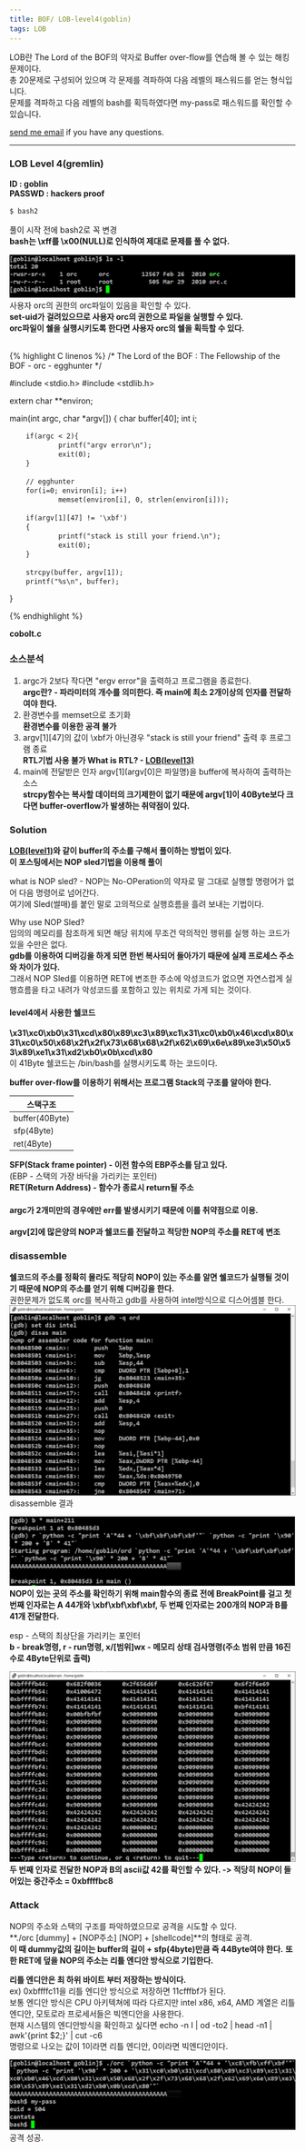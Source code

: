 ```yaml
---
title: BOF/ LOB-level4(goblin)
tags: LOB
---
```


LOB란 The Lord of the BOF의 약자로 Buffer over-flow를 연습해 볼 수 있는 해킹문제이다.    
총 20문제로 구성되어 있으며 각 문제를 격파하여 다음 레벨의 패스워드를 얻는 형식입니다.  
문제를 격파하고 다음 레벨의 bash를 획득하였다면 my-pass로 패스워드를 확인할 수 있습니다.  

 [send me email](mailto:jewel7492@gmail.com) if you have any questions.

<!--more-->

---
### LOB Level 4(gremlin)
**ID : goblin**  
**PASSWD : hackers proof**         

```bash
$ bash2
```
풀이 시작 전에 bash2로 꼭 변경  
**bash는 \xff를 \x00(NULL)로 인식하여 제대로 문제를 풀 수 없다.**  

![그림1](/assets/LOB/level4/1.PNG)  
사용자 orc의 권한의 orc파일이 있음을 확인할 수 있다.  
**set-uid가 걸려있으므로 사용자 orc의 권한으로 파일을 실행할 수 있다.**  
**orc파일이 쉘을 실행시키도록 한다면 사용자 orc의 쉘을 획득할 수 있다.**  

<br />
{% highlight C linenos %}  
/*
        The Lord of the BOF : The Fellowship of the BOF
        - orc
        - egghunter
*/

#include <stdio.h>
#include <stdlib.h>

extern char **environ;

main(int argc, char *argv[])
{
        char buffer[40];
        int i;

        if(argc < 2){
                printf("argv error\n");
                exit(0);
        }

        // egghunter
        for(i=0; environ[i]; i++)
                memset(environ[i], 0, strlen(environ[i]));

        if(argv[1][47] != '\xbf')
        {
                printf("stack is still your friend.\n");
                exit(0);
        }

        strcpy(buffer, argv[1]);
        printf("%s\n", buffer);
}

{% endhighlight %}  

**cobolt.c**

### 소스분석  
1. argc가 2보다 작다면 "ergv error"을 출력하고 프로그램을 종료한다.  
**argc란? - 파라미터의 개수를 의미한다. 즉 main에 최소 2개이상의 인자를 전달하여야 한다.**  
2. 환경변수를 memset으로 초기화  
**환경변수를 이용한 공격 불가**  
3. argv[1][47]의 값이 \xbf가 아닌경우 "stack is still your friend" 출력 후 프로그램 종료  
**RTL기법 사용 불가 What is RTL? - [LOB(level13)](https://limjunho.github.io/2020/03/14/LOB-level13(darkknight).html)**  
4. main에 전달받은 인자 argv[1](argv[0]은 파일명)을 buffer에 복사하여 출력하는 소스  
**strcpy함수는 복사할 데이터의 크기제한이 없기 때문에 argv[1]이 40Byte보다 크다면 buffer-overflow가 발생하는 취약점이 있다.**  

### Solution  
**[LOB(level1)](https://limjunho.github.io/2019/09/29/LOB-level1(gate).html)와 같이 buffer의 주소를 구해서 풀이하는 방법이 있다.**  
**이 포스팅에서는 NOP sled기법을 이용해 풀이**  

what is NOP sled? - NOP는 No-OPeration의 약자로 말 그대로 실행할 명령어가 없어 다음 명령어로 넘어간다.  
여기에 Sled(썰매)를 붙인 말로 고의적으로 실행흐름을 흘려 보내는 기법이다.  

Why use NOP Sled?  
임의의 메모리를 참조하게 되면 해당 위치에 무조건 악의적인 행위를 실행 하는 코드가 있을 수만은 없다.  
**gdb를 이용하여 디버깅을 하게 되면 한번 복사되어 들아가기 때문에 실제 프로세스 주소와 차이가 있다.**  
그래서 NOP Sled를 이용하면 RET에 변조한 주소에 악성코드가 없으면 자연스럽게 실행흐름을 타고 내려가 악성코드를 포함하고 있는 위치로 가게 되는 것이다.  

#### level4에서 사용한 쉘코드  
**\x31\xc0\xb0\x31\xcd\x80\x89\xc3\x89\xc1\x31\xc0\xb0\x46\xcd\x80\x31\xc0\x50\x68\x2f\x2f\x73\x68\x68\x2f\x62\x69\x6e\x89\xe3\x50\x53\x89\xe1\x31\xd2\xb0\x0b\xcd\x80**  
이 41Byte 쉘코드는 /bin/bash를 실행시키도록 하는 코드이다.  

**buffer over-flow를 이용하기 위해서는 프로그램 Stack의 구조를 알아야 한다.**  

스택구조|
---|
buffer(40Byte)|
sfp(4Byte)|
ret(4Byte)| 

**SFP(Stack frame pointer) - 이전 함수의 EBP주소를 담고 있다.**  
(EBP - 스택의 가장 바닥을 가리키는 포인터)  
**RET(Return Address) - 함수가 종료시 return될 주소**  

#### argc가 2개미만의 경우에만 err를 발생시키기 때문에 이를 취약점으로 이용.  
**argv[2]에 많은양의 NOP과 쉘코드를 전달하고 적당한 NOP의 주소를 RET에 변조**  

### disassemble  

**쉘코드의 주소를 정확히 몰라도 적당히 NOP이 있는 주소를 알면 쉘코드가 실행될 것이기 때문에 NOP의 주소를 얻기 위해 디버깅을 한다.**  
권한문제가 없도록 orc를 복사하고 gdb를 사용하여 intel방식으로 디스어셈블 한다.  
![그림2](/assets/LOB/level4/2.PNG)  
disassemble 결과

![그림3](/assets/LOB/level4/3.PNG)  
**NOP이 있는 곳의 주소를 확인하기 위해 main함수의 종료 전에 BreakPoint를 걸고 첫 번째 인자로는 A 44개와 \xbf\xbf\xbf\xbf, 두 번째 인자로는 200개의 NOP과 B를 41개 전달한다.**   

esp - 스택의 최상단을 가리키는 포인터  
**b - break명령, r - run명령, x/[범위]wx - 메모리 상태 검사명령(주소 범위 만큼 16진수로 4Byte단위로 출력)**   

![그림4](/assets/LOB/level4/4.PNG) 
**두 번째 인자로 전달한 NOP과 B의 ascii값 42를 확인할 수 있다. -> 적당히 NOP이 들어있는 중간주소 = 0xbffffbc8**  

### Attack  

NOP의 주소와 스택의 구조를 파악하였으므로 공격을 시도할 수 있다.  
**./orc [dummy] + [NOP주소] [NOP] + [shellcode]**의 형태로 공격.  
**이 때 dummy값의 길이는 buffer의 길이 + sfp(4byte)만큼 즉 44Byte여야 한다.**
**또한 RET에 덮을 NOP의 주소는 리틀 엔디안 방식으로 기입한다.**  

**리틀 엔디안은 최 하위 바이트 부터 저장하는 방식이다.**  
ex) 0xbffffc11을 리틀 엔디안 방식으로 저장하면 11cfffbf가 된다.  
보통 엔디안 방식은 CPU 아키텍쳐에 따라 다르지만 intel x86, x64, AMD 계열은 리틀엔디안, 모토로라 프로세서들은 빅엔디안을 사용한다.  
현재 시스템의 엔디안방식을 확인하고 싶다면 echo -n I | od -to2 | head -n1 | awk'{print $2;}' | cut -c6  
명령으로 나오는 값이 1이라면 리틀 엔디안, 0이라면 빅엔디안이다.  

![그림4](/assets/LOB/level4/5.PNG)  
공격 성공.   